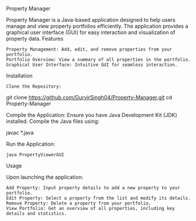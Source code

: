 Property Manager

Property Manager is a Java-based application designed to help users manage and view property portfolios efficiently. The application provides a graphical user interface (GUI) for easy interaction and visualization of property data.
Features

    Property Management: Add, edit, and remove properties from your portfolio.
    Portfolio Overview: View a summary of all properties in the portfolio.
    Graphical User Interface: Intuitive GUI for seamless interaction.

Installation

    Clone the Repository:

git clone https://github.com/GurvirSingh04/Property-Manager.git
cd Property-Manager

Compile the Application: Ensure you have Java Development Kit (JDK) installed. Compile the Java files using:

javac *.java

Run the Application:

    java PropertyViewerGUI

Usage

Upon launching the application:

    Add Property: Input property details to add a new property to your portfolio.
    Edit Property: Select a property from the list and modify its details.
    Remove Property: Delete a property from your portfolio.
    View Portfolio: Get an overview of all properties, including key details and statistics.
